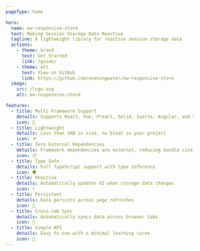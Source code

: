 ```yaml
---
pageType: home

hero:
  name: ew-responsive-store
  text: Making Session Storage Data Reactive
  tagline: A lightweight library for reactive session storage data
  actions:
    - theme: brand
      text: Get Started
      link: /guide/
    - theme: alt
      text: View on GitHub
      link: https://github.com/eveningwater/ew-responsive-store
  image:
    src: /logo.svg
    alt: ew-responsive-store

features:
  - title: Multi-Framework Support
    details: Supports React, Vue, Preact, Solid, Svelte, Angular, and Vanilla JS
    icon: 🔄
  - title: Lightweight
    details: Less than 1KB in size, no bloat in your project
    icon: 🪶
  - title: Zero External Dependencies
    details: Framework dependencies are external, reducing bundle size
    icon: 📦
  - title: Type Safe
    details: Full TypeScript support with type inference
    icon: 🛡️
  - title: Reactive
    details: Automatically updates UI when storage data changes
    icon: ⚡
  - title: Persistent
    details: Data persists across page refreshes
    icon: 💾
  - title: Cross-tab Sync
    details: Automatically syncs data across browser tabs
    icon: 🔗
  - title: Simple API
    details: Easy to use with a minimal learning curve
    icon: 🔧
---
```

